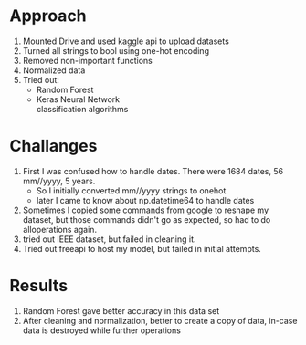 # Approach
1. Mounted Drive and used kaggle api to upload datasets
2. Turned all strings to bool using one-hot encoding
3. Removed non-important functions
4. Normalized data
5. Tried out:
    * Random Forest
    * Keras Neural Network \
    classification algorithms
# Challanges
1. First I was confused how to handle dates. There were 1684 dates, 56 mm//yyyy, 5 years.
    * So I initially converted mm//yyyy strings to onehot
    * later I came to know about np.datetime64 to handle dates
2. Sometimes I copied some commands from google to reshape my dataset, but those commands didn't go as expected, so had to do alloperations again.
3. tried out IEEE dataset, but failed in cleaning it.
4. Tried out freeapi to host my model, but failed in initial attempts.
# Results
1. Random Forest gave better accuracy in this data set
2. After cleaning and normalization, better to create a copy of data, in-case data is destroyed while further operations
